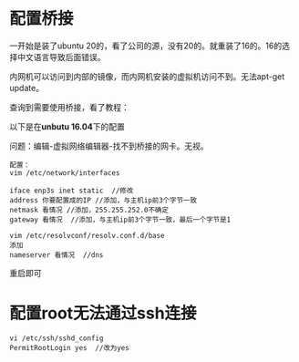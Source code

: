 # 配置桥接

一开始是装了ubuntu 20的，看了公司的源，没有20的。就重装了16的。16的选择中文语言导致后面错误。

内网机可以访问到内部的镜像，而内网机安装的虚拟机访问不到。无法apt-get update。

查询到需要使用桥接，看了教程：

以下是在**unbutu 16.04**下的配置

问题：编辑-虚拟网络编辑器-找不到桥接的网卡。无视。

```shell
配置：
vim /etc/network/interfaces

iface enp3s inet static  //修改
address 你要配置成的IP //添加，与主机ip前3个字节一致
netmask 看情况 //添加，255.255.252.0不确定
gateway 看情况  //添加，与主机ip前3个字节一致，最后一个字节是1

vim /etc/resolvconf/resolv.conf.d/base
添加
nameserver 看情况  //dns

```

重启即可

# 配置root无法通过ssh连接

```shell
vi /etc/ssh/sshd_config
PermitRootLogin yes  //改为yes
```


